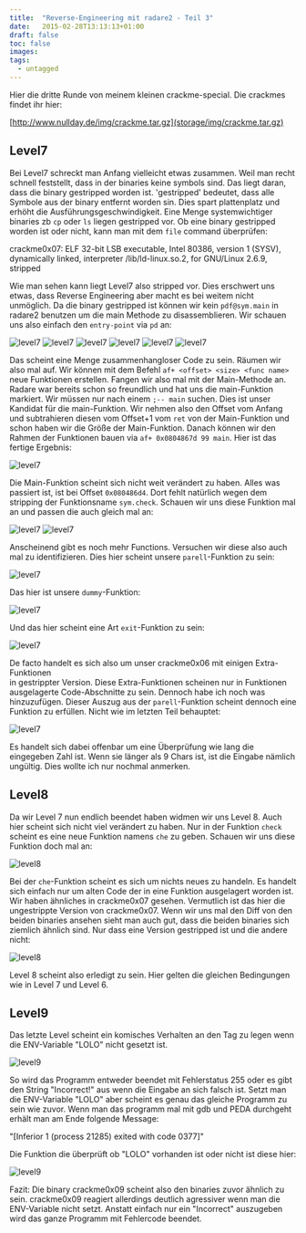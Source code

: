 ```yaml
---
title:  "Reverse-Engineering mit radare2 - Teil 3"
date:   2015-02-28T13:13:13+01:00
draft: false
toc: false
images:
tags:
  - untagged
---
```


Hier die dritte Runde von meinem kleinen crackme-special. Die crackmes findet
ihr hier:

[http://www.nullday.de/img/crackme.tar.gz](storage/img/crackme.tar.gz)

Level7
------

Bei Level7 schreckt man Anfang vielleicht etwas zusammen. Weil man recht schnell
feststellt, dass in der binaries keine symbols sind. Das liegt daran, dass die
binary gestripped worden ist. 'gestripped' bedeutet, dass alle Symbole aus der
binary entfernt worden sin. Dies spart plattenplatz und erhöht die
Ausführungsgeschwindigkeit. Eine Menge systemwichtiger binaries zb `cp` oder
`ls` liegen gestripped vor. Ob eine binary gestripped worden ist oder nicht,
kann man mit dem `file` command überprüfen:

crackme0x07: ELF 32-bit LSB executable, Intel 80386, version 1 (SYSV),
dynamically linked, interpreter /lib/ld-linux.so.2, for GNU/Linux 2.6.9,
stripped

Wie man sehen kann liegt Level7 also stripped vor. Dies erschwert uns etwas,
dass Reverse Engineering aber macht es bei weitem nicht unmöglich. Da die binary
gestripped ist können wir kein `pdf@sym.main` in radare2 benutzen um die main
Methode zu disassemblieren. Wir schauen uns also einfach den `entry-point` via
`pd` an:

![level7](storage/img/crackme-level0x71.png)
![level7](storage/img/crackme-level0x72.png)
![level7](storage/img/crackme-level0x73.png)
![level7](storage/img/crackme-level0x74.png)
![level7](storage/img/crackme-level0x75.png)
![level7](storage/img/crackme-level0x76.png)

Das scheint eine Menge zusammenhangloser Code zu sein. Räumen wir also mal auf.
Wir können mit dem Befehl `af+ <offset> <size> <func name>` neue Funktionen
erstellen. Fangen wir also mal mit der Main-Methode an. Radare war bereits schon
so freundlich und hat uns die main-Funktion markiert. Wir müssen nur nach einem
`;-- main` suchen. Dies ist unser Kandidat für die main-Funktion. Wir nehmen
also den Offset vom Anfang und subtrahieren diesen vom Offset+1 vom `ret` von der
Main-Funktion und schon haben wir die Größe der Main-Funktion. Danach können wir
den Rahmen der Funktionen bauen via `af+ 0x0804867d 99 main`. Hier ist das
fertige Ergebnis:

![level7](storage/img/crackme-level0x77.png)

Die Main-Funktion scheint sich nicht weit verändert zu haben. Alles was passiert
ist, ist bei Offset `0x080486d4`. Dort fehlt natürlich wegen dem stripping der
Funktionsname `sym.check`. Schauen wir uns diese Funktion mal an und passen die
auch gleich mal an:

![level7](storage/img/crackme-level0x78.png)
![level7](storage/img/crackme-level0x79.png)

Anscheinend gibt es noch mehr Functions. Versuchen wir diese also auch mal zu
identifizieren. Dies hier scheint unsere `parell`-Funktion zu sein:

![level7](storage/img/crackme-level0x711.png)

Das hier ist unsere `dummy`-Funktion:

![level7](storage/img/crackme-level0x712.png)

Und das hier scheint eine Art `exit`-Funktion zu sein:

![level7](storage/img/crackme-level0x713.png)

De facto handelt es sich also um unser crackme0x06 mit einigen Extra-Funktionen  
in gestrippter Version. Diese Extra-Funktionen scheinen nur in Funktionen
ausgelagerte Code-Abschnitte zu sein. Dennoch habe ich noch was hinzuzufügen. 
Dieser Auszug aus der `parell`-Funktion scheint dennoch eine Funktion zu erfüllen. 
Nicht wie im letzten Teil behauptet:

![level7](storage/img/crackme-level0x714.png)

Es handelt sich dabei offenbar um eine Überprüfung wie lang die eingegeben Zahl
ist. Wenn sie länger als 9 Chars ist, ist die Eingabe nämlich ungültig. Dies
wollte ich nur nochmal anmerken. 

Level8
------

Da wir Level 7 nun endlich beendet haben widmen wir uns Level 8. Auch hier
scheint sich nicht viel verändert zu haben. Nur in der Funktion `check` scheint
es eine neue Funktion namens `che` zu geben. Schauen wir uns diese Funktion doch
mal an:

![level8](storage/img/crackme-level0x81.png)

Bei der `che`-Funktion scheint es sich um nichts neues zu handeln. Es handelt
sich einfach nur um alten Code der in eine Funktion ausgelagert worden ist. Wir
haben ähnliches in crackme0x07 gesehen. Vermutlich ist das hier die ungestrippte
Version von crackme0x07. Wenn wir uns mal den Diff von den beiden binaries
ansehen sieht man auch gut, dass die beiden binaries sich ziemlich ähnlich sind.
Nur dass eine Version gestripped ist und die andere nicht:

![level8](storage/img/crackme-level0x82.png)

Level 8 scheint also erledigt zu sein. Hier gelten die gleichen Bedingungen wie
in Level 7 und Level 6.

Level9
------

Das letzte Level scheint ein komisches Verhalten an den Tag zu legen wenn die
ENV-Variable "LOLO" nicht gesetzt ist. 

![level9](storage/img/crackme-level0x91.png)

So wird das Programm entweder beendet mit Fehlerstatus 255 oder es gibt den
String "Incorrect!" aus wenn die Eingabe an sich falsch ist. Setzt man die
ENV-Variable "LOLO" aber scheint es genau das gleiche Programm zu sein wie zuvor. 
Wenn man das programm mal mit gdb und PEDA durchgeht erhält man am Ende folgende Message:

"[Inferior 1 (process 21285) exited with code 0377]"

Die Funktion die überprüft ob "LOLO" vorhanden ist oder nicht ist diese hier:

![level9](storage/img/crackme-level0x92.png)

Fazit: Die binary crackme0x09 scheint also den binaries zuvor ähnlich zu sein.
crackme0x09 reagiert allerdings deutlich agressiver wenn man die ENV-Variable
nicht setzt. Anstatt einfach nur ein "Incorrect" auszugeben wird das ganze
Programm mit Fehlercode beendet.

